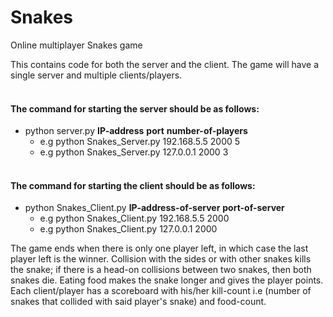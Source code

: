 # Snakes
Online multiplayer Snakes game

This contains code for both the server and the client. The game will have a single server and multiple clients/players.<br/><br/>
#### The command for starting the server should be as follows:
+ python server.py **IP-address** **port** **number-of-players** </br>
    - e.g python Snakes_Server.py 192.168.5.5 2000 5 <br/>
    - e.g python Snakes_Server.py 127.0.0.1 2000 3<br/><br/>
#### The command for starting the client should be as follows:
+ python Snakes_Client.py **IP-address-of-server** **port-of-server**<br/>
    - e.g python Snakes_Client.py 192.168.5.5 2000<br/>
    - e.g python Snakes_Client.py 127.0.0.1 2000<br/>

The game ends when there is only one player left, in which case the last player left is the winner. Collision with the sides or with other snakes kills the snake; if there is a head-on collisions between two snakes, then both snakes die. Eating food makes the snake longer and gives the player points. <br/>
Each client/player has a scoreboard with his/her kill-count i.e (number of snakes that collided with said player's snake) and food-count.
